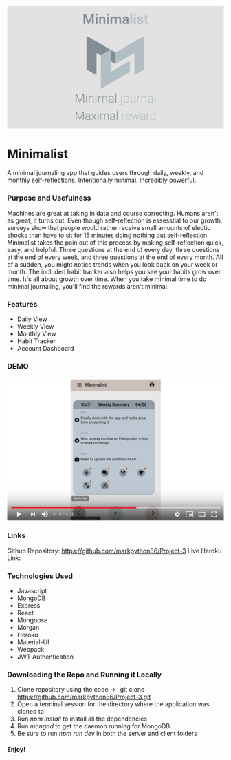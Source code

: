 ![](Minimalist.001.png)

# Minimalist
A minimal journaling app that guides users through daily, weekly, and monthly self-reflections. Intentionally minimal. Incredibly powerful.

### Purpose and Usefulness
Machines are great at taking in data and course correcting. Humans aren't as great, it turns out. Even though self-reflection is essesstial to our growth, surveys show that people would rather receive small amounts of electic shocks than have to sit for 15 minutes doing nothing but self-reflection. Minimalist takes the pain out of this process by making self-reflection quick, easy, and helpful. Three questions at the end of every day, three questions at the end of every week, and three questions at the end of every month. All of a sudden, you might notice trends when you look back on your week or month. The included habit tracker also helps you see your habits grow over time. It's all about growth over time. When you take minimal time to do minimal journaling, you'll find the rewards aren't minimal.

### Features
  * Daily View
  * Weekly View
  * Monthly View
  * Habit Tracker
  * Account Dashboard

### DEMO
[![Minimalist Demo](minimalist.png)](https://youtu.be/vMQijetKvCY "minimalist")

### Links
Github Repository: https://github.com/markpython86/Project-3
Live Heroku Link: 

### Technologies Used
  * Javascript
  * MongoDB
  * Express
  * React
  * Mongoose
  * Morgan
  * Heroku
  * Material-UI
  * Webpack
  * JWT Authentication
  
### Downloading the Repo and Running it Locally
1. Clone repository using the code -> _git clone https://github.com/markpython86/Project-3.git
2. Open a terminal session for the directory where the application was cloned to
3. Run *npm install* to install all the dependencies
4. Run *mongod* to get the daemon running for MongoDB
3. Be sure to run *npm run dev* in both the server and client folders

#### Enjoy!
